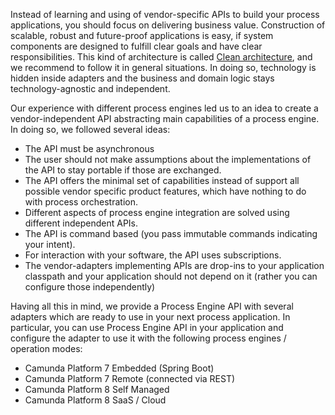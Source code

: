 Instead of learning and using of vendor-specific APIs to build your process applications, you should focus on delivering business value. Construction
of scalable, robust and future-proof applications is easy, if system components are designed to fulfill clear goals and have clear responsibilities.
This kind of architecture is called [Clean architecture](clean-architecture.md), and we recommend to follow it in general situations. In doing so, technology is hidden inside
adapters and the business and domain logic stays technology-agnostic and independent.

Our experience with different process engines led us to an idea to create a vendor-independent API abstracting main capabilities of a process engine.
In doing so, we followed several ideas:

* The API must be asynchronous
* The user should not make assumptions about the implementations of the API to stay portable if those are exchanged.
* The API offers the minimal set of capabilities instead of support all possible vendor specific product features, which have nothing to do with process orchestration.
* Different aspects of process engine integration are solved using different independent APIs.
* The API is command based (you pass immutable commands indicating your intent).
* For interaction with your software, the API uses subscriptions.
* The vendor-adapters implementing APIs are drop-ins to your application classpath and your application should not depend on it (rather you can configure those independently)

Having all this in mind, we provide a Process Engine API with several adapters which are ready to use in your next process application. In particular,
you can use Process Engine API in your application and configure the adapter to use it with the following process engines / operation modes:

* Camunda Platform 7 Embedded (Spring Boot)
* Camunda Platform 7 Remote (connected via REST)
* Camunda Platform 8 Self Managed
* Camunda Platform 8 SaaS / Cloud
